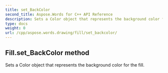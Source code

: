 ```yaml
---
title: set_BackColor
second_title: Aspose.Words for C++ API Reference
description: Sets a Color object that represents the background color for the fill. 
type: docs
weight: 0
url: /cpp/aspose.words.drawing/fill/set_backcolor/
---
```

## Fill.set_BackColor method


Sets a Color object that represents the background color for the fill. 


